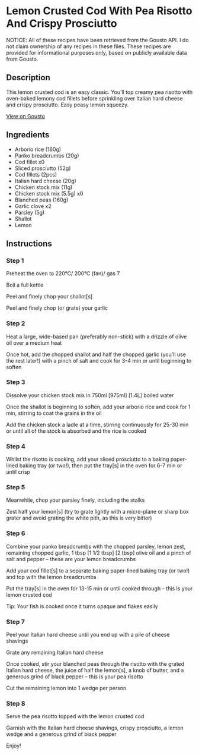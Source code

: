 # Lemon Crusted Cod With Pea Risotto And Crispy Prosciutto

NOTICE: All of these recipes have been retrieved from the Gousto API. I do not claim ownership of any recipes in these files. These recipes are provided for informational purposes only, based on publicly available data from Gousto.

## Description

This lemon crusted cod is an easy classic. You’ll top creamy pea risotto with oven-baked lemony cod fillets before sprinkling over Italian hard cheese and crispy prosciutto. Easy peasy lemon squeezy.

[View on Gousto](https://www.gousto.co.uk/recipes/cookbook/lemon-crusted-cod-with-pea-risotto-and-crispy-prosciutto)

## Ingredients

- Arborio rice (160g)
- Panko breadcrumbs (20g)
- Cod fillet x0
- Sliced prosciutto (52g)
- Cod fillets (2pcs)
- Italian hard cheese (20g)
- Chicken stock mix (11g)
- Chicken stock mix (5.5g) x0
- Blanched peas (160g)
- Garlic clove x2
- Parsley (5g)
- Shallot
- Lemon

## Instructions


### Step 1

Preheat the oven to 220°C/ 200°C (fan)/ gas 7

Boil a full kettle

Peel and finely chop your shallot[s]

Peel and finely chop (or grate) your garlic


### Step 2

Heat a large, wide-based pan (preferably non-stick) with a drizzle of olive oil over a medium heat

Once hot, add the chopped shallot and half the chopped garlic (you'll use the rest later!) with a pinch of salt and cook for 3-4 min or until beginning to soften


### Step 3

Dissolve your chicken stock mix in 750ml <span class="text-purple">[975ml]</span> <span class="text-danger">[1.4L]</span> boiled water

Once the shallot is beginning to soften, add your arborio rice and cook for 1 min, stirring to coat the grains in the oil

Add the chicken stock a ladle at a time, stirring continuously for 25-30 min or until all of the stock is absorbed and the rice is cooked


### Step 4

Whilst the risotto is cooking, add your sliced prosciutto to a baking paper-lined baking tray (or two!), then put the tray[s] in the oven for 6-7 min or until crisp


### Step 5

Meanwhile, chop your parsley finely, including the stalks

Zest half your lemon[s] (try to grate lightly with a micro-plane or sharp box grater and avoid grating the white pith, as this is very bitter)


### Step 6

Combine your panko breadcrumbs with the chopped parsley, lemon zest, remaining chopped garlic, 1 tbsp <span class="text-purple">[1 1/2 tbsp]</span> <span class="text-danger">[2 tbsp]</span> olive oil and a pinch of salt and pepper – these are your lemon breadcrumbs

Add your cod fillet[s] to a separate baking paper-lined baking tray (or two!) and top with the lemon breadcrumbs

Put the tray[s] in the oven for 13-15 min or until cooked through – this is your lemon crusted cod

Tip: Your fish is cooked once it turns opaque and flakes easily


### Step 7

Peel your Italian hard cheese until you end up with a pile of cheese shavings

Grate any remaining Italian hard cheese

Once cooked, stir your blanched peas through the risotto with the grated Italian hard cheese, the juice of half the lemon[s], a knob of butter, and a generous grind of black pepper – this is your pea risotto

Cut the remaining lemon into 1 wedge per person

### Step 8

Serve the pea risotto topped with the lemon crusted cod

Garnish with the Italian hard cheese shavings, crispy prosciutto, a lemon wedge and a generous grind of black pepper

Enjoy!

